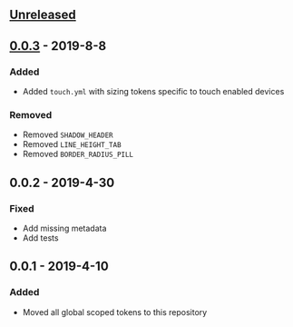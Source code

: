 <!-- Release notes authoring guidelines: http://keepachangelog.com/ -->

## [Unreleased]

## [0.0.3] - 2019-8-8

### Added

- Added `touch.yml` with sizing tokens specific to touch enabled devices

### Removed

- Removed `SHADOW_HEADER`
- Removed `LINE_HEIGHT_TAB`
- Removed `BORDER_RADIUS_PILL`

## 0.0.2 - 2019-4-30

### Fixed

- Add missing metadata
- Add tests

## 0.0.1 - 2019-4-10

### Added

- Moved all global scoped tokens to this repository

[Unreleased]: https://github.com/salesforce-ux/design-system-primitive-tokens/compare/v0.0.3...HEAD
[0.0.3]: https://github.com/salesforce-ux/design-system-primitive-tokens/releases/tag/v0.0.3
